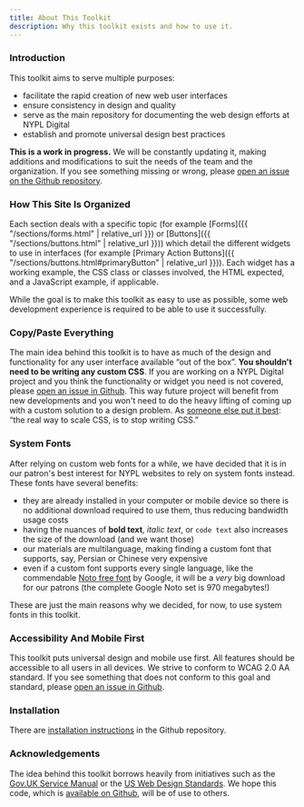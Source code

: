 ```yaml
---
title: About This Toolkit
description: Why this toolkit exists and how to use it.
---
```


### Introduction

This toolkit aims to serve multiple purposes:

- facilitate the rapid creation of new web user interfaces
- ensure consistency in design and quality
- serve as the main repository for documenting the web design efforts at NYPL Digital
- establish and promote universal design best practices

**This is a work in progress.** We will be constantly updating it, making additions and modifications to suit the needs of the team and the organization. If you see something missing or wrong, please [open an issue on the Github repository](https://github.com/NYPL/design-toolkit/issues/new).

### How This Site Is Organized

Each section deals with a specific topic (for example [Forms]({{ "/sections/forms.html" | relative_url }}) or [Buttons]({{ "/sections/buttons.html" | relative_url }})) which detail the different widgets to use in interfaces (for example [Primary Action Buttons]({{ "/sections/buttons.html#primaryButton" | relative_url }})). Each widget has a working example, the CSS class or classes involved, the HTML expected, and a JavaScript example, if applicable.

While the goal is to make this toolkit as easy to use as possible, some web development experience is required to be able to use it successfully.

### Copy/Paste Everything

The main idea behind this toolkit is to have as much of the design and functionality for any user interface available “out of the box”. **You shouldn't need to be writing any custom CSS**. If you are working on a NYPL Digital project and you think the functionality or widget you need is not covered, please [open an issue in Github](https://github.com/NYPL/design-toolkit/issues/new). This way future project will benefit from new developments and you won't need to do the heavy lifting of coming up with a custom solution to a design problem. As [someone else put it best](http://mrmrs.io/writing/2016/03/24/scalable-css/): “the real way to scale CSS, is to stop writing CSS.”

### System Fonts

After relying on custom web fonts for a while, we have decided that it is in our patron's best interest for NYPL websites to rely on system fonts instead. These fonts have several benefits:

- they are already installed in your computer or mobile device so there is no additional download required to use them, thus reducing bandwidth usage costs
- having the nuances of **bold text**, _italic text_, or `code text` also increases the size of the download (and we want those)
- our materials are multilanguage, making finding a custom font that supports, say, Persian or Chinese very expensive
- even if a custom font supports every single language, like the commendable [Noto free font](https://www.google.com/get/noto/) by Google, it will be a _very_ big download for our patrons (the complete Google Noto set is 970 megabytes!)

These are just the main reasons why we decided, for now, to use system fonts in this toolkit.

### Accessibility And Mobile First

This toolkit puts universal design and mobile use first. All features should be accessible to all users in all devices. We strive to conform to WCAG 2.0 AA standard. If you see something that does not conform to this goal and standard, please [open an issue in Github](https://github.com/NYPL/design-toolkit/issues/new).

### Installation

There are [installation instructions](https://github.com/NYPL/design-toolkit/blob/master/INSTALL.md) in the Github repository.

### Acknowledgements

The idea behind this toolkit borrows heavily from initiatives such as the [Gov.UK Service Manual](https://www.gov.uk/service-manual) or the [US Web Design Standards](https://standards.usa.gov/). We hope this code, which is [available on Github](https://github.com/NYPL/design-toolkit/), will be of use to others.
